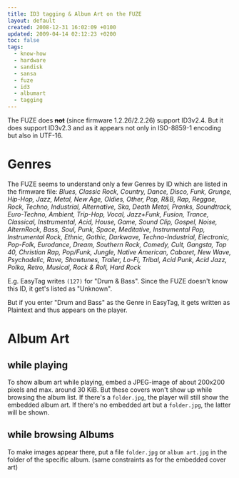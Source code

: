 ```yaml
---
title: ID3 tagging & Album Art on the FUZE
layout: default
created: 2008-12-31 16:02:09 +0100
updated: 2009-04-14 02:12:23 +0200
toc: false
tags:
  - know-how
  - hardware
  - sandisk
  - sansa
  - fuze
  - id3
  - albumart
  - tagging
---
```

The FUZE does **<del>not</del>** (since firmware 1.2.26/2.2.26) support ID3v2.4. But it does support ID3v2.3 and as it appears not only in ISO-8859-1 encoding but also in UTF-16.


Genres
======

The FUZE seems to understand only a few Genres by ID which are listed in the firmware file:
*Blues, Classic Rock, Country, Dance, Disco, Funk, Grunge, Hip-Hop, Jazz, Metal, New Age, Oldies, Other, Pop, R&B, Rap,
Reggae, Rock, Techno, Industrial, Alternative, Ska, Death Metal, Pranks, Soundtrack, Euro-Techno, Ambient, Trip-Hop, Vocal,
Jazz+Funk, Fusion, Trance, Classical, Instrumental, Acid, House, Game, Sound Clip, Gospel, Noise, AlternRock, Bass, Soul,
Punk, Space, Meditative, Instrumental Pop, Instrumental Rock, Ethnic, Gothic, Darkwave, Techno-Industrial, Electronic,
Pop-Folk, Eurodance, Dream, Southern Rock, Comedy, Cult, Gangsta, Top 40, Christian Rap, Pop/Funk, Jungle, Native American,
Cabaret, New Wave, Psychadelic, Rave, Showtunes, Trailer, Lo-Fi, Tribal, Acid Punk, Acid Jazz, Polka, Retro, Musical,
Rock & Roll, Hard Rock*

E.g. EasyTag writes `(127)` for "Drum & Bass". Since the FUZE doesn't know this ID, it get's listed as "Unknown".

But if you enter "Drum and Bass" as the Genre in EasyTag, it gets written as Plaintext and thus appears on the player.


Album Art
=========

while playing
-------------

To show album art while playing, embed a JPEG-image of about 200x200 pixels and max. around 30 KiB. But these covers won't
show up while browsing the album list. If there's a `folder.jpg`, the player will still show the embedded album art.
If there's no embedded art but a `folder.jpg`, the latter will be shown.


while browsing Albums
---------------------

To make images appear there, put a file `folder.jpg` or `album art.jpg` in the folder of the specific album. (same constraints as for the embedded cover art)
